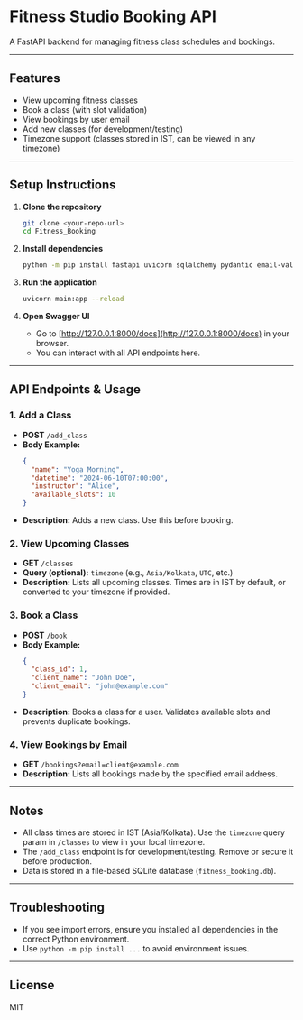 # Fitness Studio Booking API

A FastAPI backend for managing fitness class schedules and bookings.

---

## Features
- View upcoming fitness classes
- Book a class (with slot validation)
- View bookings by user email
- Add new classes (for development/testing)
- Timezone support (classes stored in IST, can be viewed in any timezone)

---

## Setup Instructions

1. **Clone the repository**
   ```bash
   git clone <your-repo-url>
   cd Fitness_Booking
   ```

2. **Install dependencies**
   ```bash
   python -m pip install fastapi uvicorn sqlalchemy pydantic email-validator pytz
   ```

3. **Run the application**
   ```bash
   uvicorn main:app --reload
   ```

4. **Open Swagger UI**
   - Go to [http://127.0.0.1:8000/docs](http://127.0.0.1:8000/docs) in your browser.
   - You can interact with all API endpoints here.

---

## API Endpoints & Usage

### 1. **Add a Class**
- **POST** `/add_class`
- **Body Example:**
  ```json
  {
    "name": "Yoga Morning",
    "datetime": "2024-06-10T07:00:00",
    "instructor": "Alice",
    "available_slots": 10
  }
  ```
- **Description:** Adds a new class. Use this before booking.

### 2. **View Upcoming Classes**
- **GET** `/classes`
- **Query (optional):** `timezone` (e.g., `Asia/Kolkata`, `UTC`, etc.)
- **Description:** Lists all upcoming classes. Times are in IST by default, or converted to your timezone if provided.

### 3. **Book a Class**
- **POST** `/book`
- **Body Example:**
  ```json
  {
    "class_id": 1,
    "client_name": "John Doe",
    "client_email": "john@example.com"
  }
  ```
- **Description:** Books a class for a user. Validates available slots and prevents duplicate bookings.

### 4. **View Bookings by Email**
- **GET** `/bookings?email=client@example.com`
- **Description:** Lists all bookings made by the specified email address.

---

## Notes
- All class times are stored in IST (Asia/Kolkata). Use the `timezone` query param in `/classes` to view in your local timezone.
- The `/add_class` endpoint is for development/testing. Remove or secure it before production.
- Data is stored in a file-based SQLite database (`fitness_booking.db`).

---

## Troubleshooting
- If you see import errors, ensure you installed all dependencies in the correct Python environment.
- Use `python -m pip install ...` to avoid environment issues.

---

## License
MIT 